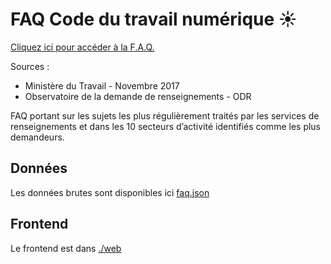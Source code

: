 # FAQ Code du travail numérique ☀️

[Cliquez ici pour accéder à la F.A.Q.](https://socialgouv.github.io/faq-code-du-travail)

Sources :

 - Ministère du Travail - Novembre 2017
 - Observatoire de la demande de renseignements - ODR

FAQ portant sur les sujets les plus régulièrement traités par les services de renseignements et dans les 10 secteurs d’activité identifiés comme les plus demandeurs.

## Données

Les données brutes sont disponibles ici [faq.json](./web/data/faq.json)

## Frontend

Le frontend est dans [./web](./web)

